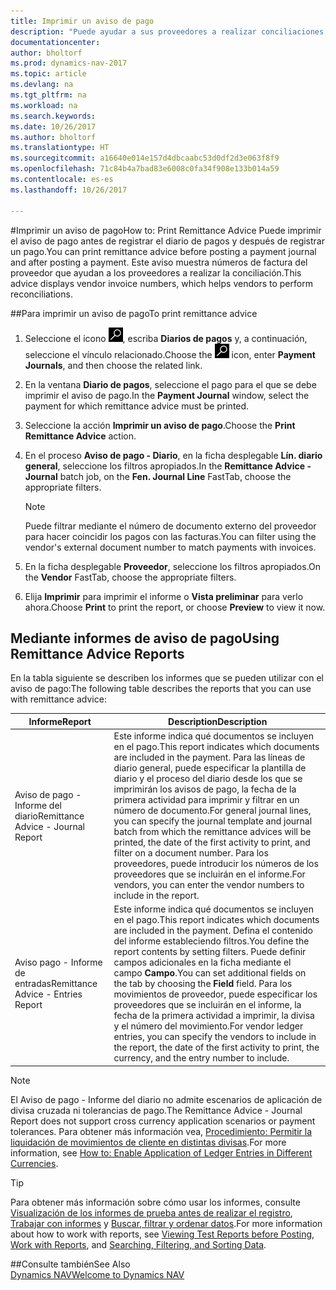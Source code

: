 ```yaml
---
title: Imprimir un aviso de pago
description: "Puede ayudar a sus proveedores a realizar conciliaciones si imprime un aviso de pago antes de publicar un diario de pagos y después de registrar un pago."
documentationcenter: 
author: bholtorf
ms.prod: dynamics-nav-2017
ms.topic: article
ms.devlang: na
ms.tgt_pltfrm: na
ms.workload: na
ms.search.keywords: 
ms.date: 10/26/2017
ms.author: bholtorf
ms.translationtype: HT
ms.sourcegitcommit: a16640e014e157d4dbcaabc53d0df2d3e063f8f9
ms.openlocfilehash: 71c84b4a7bad83e6008c0fa34f908e133b014a59
ms.contentlocale: es-es
ms.lasthandoff: 10/26/2017

---
```


#<a name="how-to-print-remittance-advice"></a><span data-ttu-id="fb7a3-103">Imprimir un aviso de pago</span><span class="sxs-lookup"><span data-stu-id="fb7a3-103">How to: Print Remittance Advice</span></span>
<span data-ttu-id="fb7a3-104">Puede imprimir el aviso de pago antes de registrar el diario de pagos y después de registrar un pago.</span><span class="sxs-lookup"><span data-stu-id="fb7a3-104">You can print remittance advice before posting a payment journal and after posting a payment.</span></span> <span data-ttu-id="fb7a3-105">Este aviso muestra números de factura del proveedor que ayudan a los proveedores a realizar la conciliación.</span><span class="sxs-lookup"><span data-stu-id="fb7a3-105">This advice displays vendor invoice numbers, which helps vendors to perform reconciliations.</span></span>

##<a name="to-print-remittance-advice"></a><span data-ttu-id="fb7a3-106">Para imprimir un aviso de pago</span><span class="sxs-lookup"><span data-stu-id="fb7a3-106">To print remittance advice</span></span>
1. <span data-ttu-id="fb7a3-107">Seleccione el icono ![Buscar página o informe](media/ui-search/search_small.png "icono Buscar página o informe"), escriba **Diarios de pagos** y, a continuación, seleccione el vínculo relacionado.</span><span class="sxs-lookup"><span data-stu-id="fb7a3-107">Choose the ![Search for Page or Report](media/ui-search/search_small.png "Search for Page or Report icon") icon, enter **Payment Journals**, and then choose the related link.</span></span>  
2. <span data-ttu-id="fb7a3-108">En la ventana **Diario de pagos**, seleccione el pago para el que se debe imprimir el aviso de pago.</span><span class="sxs-lookup"><span data-stu-id="fb7a3-108">In the **Payment Journal** window, select the payment for which remittance advice must be printed.</span></span>  
3. <span data-ttu-id="fb7a3-109">Seleccione la acción **Imprimir un aviso de pago**.</span><span class="sxs-lookup"><span data-stu-id="fb7a3-109">Choose the **Print Remittance Advice** action.</span></span>  
4. <span data-ttu-id="fb7a3-110">En el proceso **Aviso de pago - Diario**, en la ficha desplegable **Lín. diario general**, seleccione los filtros apropiados.</span><span class="sxs-lookup"><span data-stu-id="fb7a3-110">In the **Remittance Advice - Journal** batch job, on the **Fen. Journal Line** FastTab, choose the appropriate filters.</span></span>  
  
    >[!Note]
    > <span data-ttu-id="fb7a3-111">Puede filtrar mediante el número de documento externo del proveedor para hacer coincidir los pagos con las facturas.</span><span class="sxs-lookup"><span data-stu-id="fb7a3-111">You can filter using the vendor's external document number to match payments with invoices.</span></span>

5. <span data-ttu-id="fb7a3-112">En la ficha desplegable **Proveedor**, seleccione los filtros apropiados.</span><span class="sxs-lookup"><span data-stu-id="fb7a3-112">On the **Vendor** FastTab, choose the appropriate filters.</span></span>  
6. <span data-ttu-id="fb7a3-113">Elija **Imprimir** para imprimir el informe o **Vista preliminar** para verlo ahora.</span><span class="sxs-lookup"><span data-stu-id="fb7a3-113">Choose **Print** to print the report, or choose **Preview** to view it now.</span></span>  

## <a name="using-remittance-advice-reports"></a><span data-ttu-id="fb7a3-114">Mediante informes de aviso de pago</span><span class="sxs-lookup"><span data-stu-id="fb7a3-114">Using Remittance Advice Reports</span></span>
<span data-ttu-id="fb7a3-115">En la tabla siguiente se describen los informes que se pueden utilizar con el aviso de pago:</span><span class="sxs-lookup"><span data-stu-id="fb7a3-115">The following table describes the reports that you can use with remittance advice:</span></span>

|<span data-ttu-id="fb7a3-116">Informe</span><span class="sxs-lookup"><span data-stu-id="fb7a3-116">Report</span></span>|<span data-ttu-id="fb7a3-117">Description</span><span class="sxs-lookup"><span data-stu-id="fb7a3-117">Description</span></span>|
|----|----|
|<span data-ttu-id="fb7a3-118">Aviso de pago - Informe del diario</span><span class="sxs-lookup"><span data-stu-id="fb7a3-118">Remittance Advice - Journal Report</span></span>|<span data-ttu-id="fb7a3-119">Este informe indica qué documentos se incluyen en el pago.</span><span class="sxs-lookup"><span data-stu-id="fb7a3-119">This report indicates which documents are included in the payment.</span></span> <span data-ttu-id="fb7a3-120">Para las líneas de diario general, puede especificar la plantilla de diario y el proceso del diario desde los que se imprimirán los avisos de pago, la fecha de la primera actividad para imprimir y filtrar en un número de documento.</span><span class="sxs-lookup"><span data-stu-id="fb7a3-120">For general journal lines, you can specify the journal template and journal batch from which the remittance advices will be printed, the date of the first activity to print, and filter on a document number.</span></span> <span data-ttu-id="fb7a3-121">Para los proveedores, puede introducir los números de los proveedores que se incluirán en el informe.</span><span class="sxs-lookup"><span data-stu-id="fb7a3-121">For vendors, you can enter the vendor numbers to include in the report.</span></span> |
|<span data-ttu-id="fb7a3-122">Aviso pago - Informe de entradas</span><span class="sxs-lookup"><span data-stu-id="fb7a3-122">Remittance Advice - Entries Report</span></span>| <span data-ttu-id="fb7a3-123">Este informe indica qué documentos se incluyen en el pago.</span><span class="sxs-lookup"><span data-stu-id="fb7a3-123">This report indicates which documents are included in the payment.</span></span> <span data-ttu-id="fb7a3-124">Defina el contenido del informe estableciendo filtros.</span><span class="sxs-lookup"><span data-stu-id="fb7a3-124">You define the report contents by setting filters.</span></span> <span data-ttu-id="fb7a3-125">Puede definir campos adicionales en la ficha mediante el campo **Campo**.</span><span class="sxs-lookup"><span data-stu-id="fb7a3-125">You can set additional fields on the tab by choosing the **Field** field.</span></span> <span data-ttu-id="fb7a3-126">Para los movimientos de proveedor, puede especificar los proveedores que se incluirán en el informe, la fecha de la primera actividad a imprimir, la divisa y el número del movimiento.</span><span class="sxs-lookup"><span data-stu-id="fb7a3-126">For vendor ledger entries, you can specify the vendors to include in the report, the date of the first activity to print, the currency, and the entry number to include.</span></span> |

> [!Note]
> <span data-ttu-id="fb7a3-127">El Aviso de pago - Informe del diario no admite escenarios de aplicación de divisa cruzada ni tolerancias de pago.</span><span class="sxs-lookup"><span data-stu-id="fb7a3-127">The Remittance Advice - Journal Report does not support cross currency application scenarios or payment tolerances.</span></span> <span data-ttu-id="fb7a3-128">Para obtener más información vea, [Procedimiento: Permitir la liquidación de movimientos de cliente en distintas divisas](finance-how-enable-application-ledger-entries-different-currencies.md).</span><span class="sxs-lookup"><span data-stu-id="fb7a3-128">For more information, see [How to: Enable Application of Ledger Entries in Different Currencies](finance-how-enable-application-ledger-entries-different-currencies.md).</span></span>

> [!Tip]
> <span data-ttu-id="fb7a3-129">Para obtener más información sobre cómo usar los informes, consulte [Visualización de los informes de prueba antes de realizar el registro](ui-how-view-test-reports-posting.md), [Trabajar con informes](ui-work-report.md) y [Buscar, filtrar y ordenar datos](ui-enter-criteria-filters.md).</span><span class="sxs-lookup"><span data-stu-id="fb7a3-129">For more information about how to work with reports, see [Viewing Test Reports before Posting](ui-how-view-test-reports-posting.md), [Work with Reports](ui-work-report.md), and [Searching, Filtering, and Sorting Data](ui-enter-criteria-filters.md).</span></span>

##<a name="see-also"></a><span data-ttu-id="fb7a3-130">Consulte también</span><span class="sxs-lookup"><span data-stu-id="fb7a3-130">See Also</span></span>  
[<span data-ttu-id="fb7a3-131">Dynamics NAV</span><span class="sxs-lookup"><span data-stu-id="fb7a3-131">Welcome to Dynamics NAV</span></span>](across-get-started.md)
